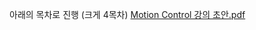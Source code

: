 아래의 목차로 진행 (크게 4목차)
[Motion Control 강의 초안.pdf](https://github.com/user-attachments/files/19658852/Motion.Control.pdf)

